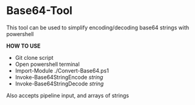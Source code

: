 # Base64-Tool
This tool can be used to simplify encoding/decoding base64 strings with powershell

**HOW TO USE**
- Git clone script
- Open powershell terminal
- Import-Module ./Convert-Base64.ps1
- Invoke-Base64StringEncode _string_
- Invoke-Base64StringDecode _string_

Also accepts pipeline input, and arrays of strings
